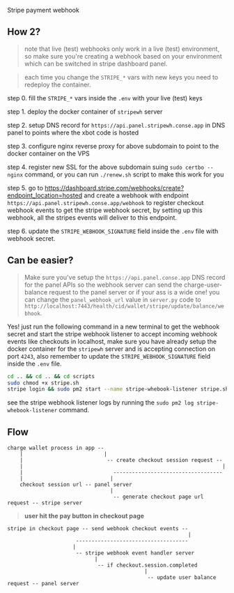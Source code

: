 

Stripe payment webhook

## How 2? 

> note that live (test) webhooks only work in a live (test) environment, so make sure you're creating a webhook based on your environment which can be switched in stripe dashboard panel.

> each time you change the `STRIPE_*` vars with new keys you need to redeploy the container. 

step 0. fill the `STRIPE_*` vars inside the `.env` with your live (test) keys

step 1. deploy the docker container of `stripewh` server

step 2. setup DNS record for `https://api.panel.stripewh.conse.app` in DNS panel to points where the xbot code is hosted

step 3. configure nginx reverse proxy for above subdomain to point to the docker container on the VPS

step 4. register new SSL for the above subdomain suing ```sudo certbo --nginx``` command, or you can run `./renew.sh` script to make this work for you

step 5. go to https://dashboard.stripe.com/webhooks/create?endpoint_location=hosted and create a webhook with endpoint `https://api.panel.stripewh.conse.app/webhook` to register checkout webhook events to get the stripe webhook secret, by setting up this webhook, all the stripes events will deliver to this endpoint.

step 6. update the `STRIPE_WEBHOOK_SIGNATURE` field inside the `.env` file with webhook secret.

## Can be easier?

> Make sure you've setup the `https://api.panel.conse.app` DNS record for the panel APIs so the webhook server can send the charge-user-balance request to the panel server or if your ass is a wide one! you can change the `panel_webhook_url` value in `server.py` code to `http://localhost:7443/health/cid/wallet/stripe/update/balance/webhook`.

Yes! just run the following command in a new terminal to get the webhook secret and start the stripe webhook listener to accept incoming webhook events like checkouts in localhost, make sure you have already setup the docker container for the `stripewh` server and is accepting connection on port `4243`, also remember to update the `STRIPE_WEBHOOK_SIGNATURE` field inside the `.env` file.

```bash
cd .. && cd .. && cd scripts
sudo chmod +x stripe.sh
stripe login && sudo pm2 start --name stripe-whebook-listener stripe.sh
```

see the stripe webhook listener logs by running the `sudo pm2 log stripe-whebook-listener` command.

## Flow

```
charge wallet process in app --
    |                          |
    |                           -- create checkout session request --
    |                                                                |
    |                             -----------------------------------
    |                            |
    checkout session url -- panel server
                                 |
                                  -- generate checkout page url request -- stripe server

```

> **user hit the pay button in checkout page** 

```
stripe in checkout page -- send webhook checkout events --
                                                          |
                      ------------------------------------
                     |
                      -- stripe webhook event handler server 
                            |
                             -- if checkout.session.completed
                                            |
                                             -- update user balance request -- panel server
                                                     
```